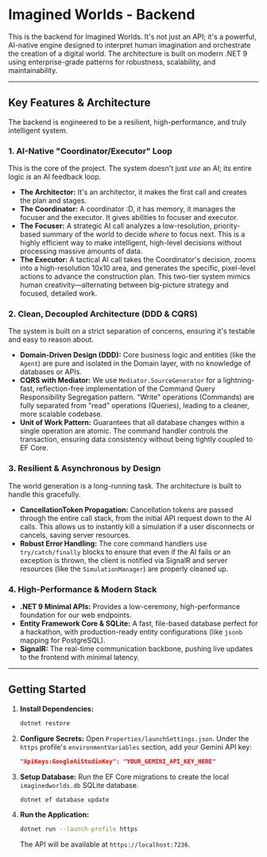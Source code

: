# Imagined Worlds - Backend

This is the backend for Imagined Worlds. It's not just an API; it's a powerful, AI-native engine designed to interpret human imagination and orchestrate the creation of a digital world. The architecture is built on modern .NET 9 using enterprise-grade patterns for robustness, scalability, and maintainability.

---
## Key Features & Architecture

The backend is engineered to be a resilient, high-performance, and truly intelligent system.

### 1. **AI-Native "Coordinator/Executor" Loop**
This is the core of the project. The system doesn't just *use* an AI; its entire logic *is* an AI feedback loop.
* **The Architector:** It's an architector, it makes the first call and creates the plan and stages.
* **The Coordinator:** A coordinator :D, it has memory, it manages the focuser and the executor. It gives abilities to focuser and executor. 
* **The Focuser:** A strategic AI call analyzes a low-resolution, priority-based summary of the world to decide *where* to focus next. This is a highly efficient way to make intelligent, high-level decisions without processing massive amounts of data.
* **The Executor:** A tactical AI call takes the Coordinator's decision, zooms into a high-resolution 10x10 area, and generates the specific, pixel-level actions to advance the construction plan.
This two-tier system mimics human creativity—alternating between big-picture strategy and focused, detailed work.

### 2. **Clean, Decoupled Architecture (DDD & CQRS)**
The system is built on a strict separation of concerns, ensuring it's testable and easy to reason about.
* **Domain-Driven Design (DDD):** Core business logic and entities (like the `Agent`) are pure and isolated in the Domain layer, with no knowledge of databases or APIs.
* **CQRS with Mediator:** We use `Mediator.SourceGenerator` for a lightning-fast, reflection-free implementation of the Command Query Responsibility Segregation pattern. "Write" operations (Commands) are fully separated from "read" operations (Queries), leading to a cleaner, more scalable codebase.
* **Unit of Work Pattern:** Guarantees that all database changes within a single operation are atomic. The command handler controls the transaction, ensuring data consistency without being tightly coupled to EF Core.

### 3. **Resilient & Asynchronous by Design**
The world generation is a long-running task. The architecture is built to handle this gracefully.
* **CancellationToken Propagation:** Cancellation tokens are passed through the entire call stack, from the initial API request down to the AI calls. This allows us to instantly kill a simulation if a user disconnects or cancels, saving server resources.
* **Robust Error Handling:** The core command handlers use `try/catch/finally` blocks to ensure that even if the AI fails or an exception is thrown, the client is notified via SignalR and server resources (like the `SimulationManager`) are properly cleaned up.

### 4. **High-Performance & Modern Stack**
* **.NET 9 Minimal APIs:** Provides a low-ceremony, high-performance foundation for our web endpoints.
* **Entity Framework Core & SQLite:** A fast, file-based database perfect for a hackathon, with production-ready entity configurations (like `jsonb` mapping for PostgreSQL).
* **SignalR:** The real-time communication backbone, pushing live updates to the frontend with minimal latency.

---
## Getting Started

1.  **Install Dependencies:**
    ```bash
    dotnet restore
    ```
2.  **Configure Secrets:**
    Open `Properties/launchSettings.json`. Under the `https` profile's `environmentVariables` section, add your Gemini API key:
    ```json
    "ApiKeys:GoogleAiStudioKey": "YOUR_GEMINI_API_KEY_HERE"
    ```
3.  **Setup Database:**
    Run the EF Core migrations to create the local `imaginedworlds.db` SQLite database.
    ```bash
    dotnet ef database update
    ```
4.  **Run the Application:**
    ```bash
    dotnet run --launch-profile https
    ```
    The API will be available at `https://localhost:7236`.